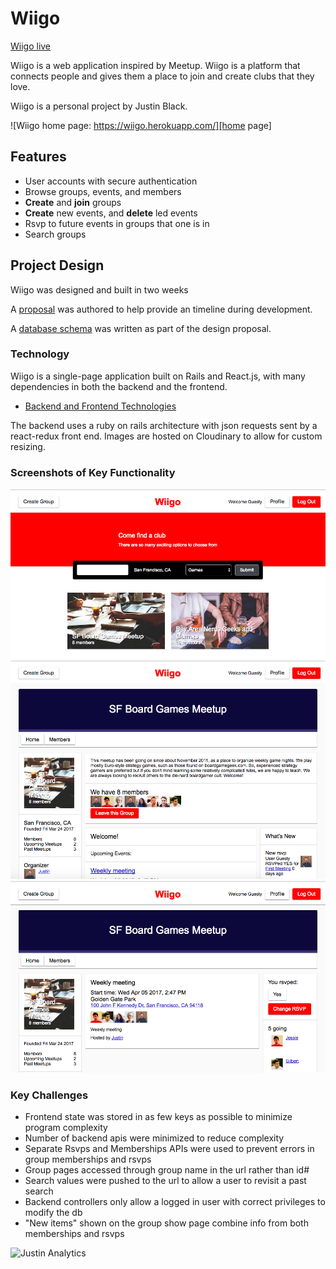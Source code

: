 # Wiigo

[Wiigo live][heroku]

[heroku]: https://wiigo.herokuapp.com/

Wiigo is a web application inspired by Meetup. Wiigo is a platform that connects people and gives them a place to join and create clubs that they love.

Wiigo is a personal project by Justin Black.

![Wiigo home page: https://wiigo.herokuapp.com/][home page]

## Features

- User accounts with secure authentication
- Browse groups, events, and members
- **Create** and **join** groups
- **Create** new events, and **delete** led events
- Rsvp to future events in groups that one is in
- Search groups

## Project Design

Wiigo was designed and built in two weeks

A [proposal][proposal] was authored to help provide an timeline during development.

A [database schema][schema] was written as part of the design proposal.

### Technology

Wiigo is a single-page application built on Rails and React.js, with many dependencies in both the backend and the frontend.

- [Backend and Frontend Technologies][technologies]

The backend uses a ruby on rails architecture with json requests sent by
a react-redux front end. Images are hosted on Cloudinary to allow for custom resizing.

### Screenshots of Key Functionality

![Group search][searching]
![Viewing a group][show group]
![Viewing an event][show event]

### Key Challenges

- Frontend state was stored in as few keys as possible to minimize program complexity
- Number of backend apis were minimized to reduce complexity
- Separate Rsvps and Memberships APIs were used to prevent errors in group memberships and rsvps
- Group pages accessed through group name in the url rather than id#
- Search values were pushed to the url to allow a user to revisit a past search
- Backend controllers only allow a logged in user with correct privileges to modify the db
- "New items" shown on the group show page combine info from both memberships and rsvps

[home page]: ./docs/images/home_page.png "Wiigo home page"
[searching]: ./docs/images/group_search.png "Found gaming groups"
[show group]: ./docs/images/show_group.png "A group's page"
[show event]: ./docs/images/show_event.png "An event's page"
[technologies]: ./docs/technologies.md "Core frontend and backend technologies"
[proposal]: ./docs/proposal.md
[schema]: ./docs/schema.md

![Justin Analytics](https://ga-beacon.appspot.com/UA-97855011-1/wiigo_github?pixel)
